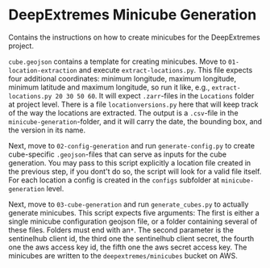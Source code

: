 # DeepExtremes Minicube Generation

Contains the instructions on how to create minicubes for the DeepExtremes 
project.

`cube.geojson` contains a template for creating minicubes.
Move to `01-location-extraction` and execute `extract-locations.py`.
This file expects four additional coordinates: minimum longitude, 
maximum longitude, minimum latitude and maximum longitude, so run it like, 
e.g., `extract-locations.py 20 30 50 60`. 
It will expect `.zarr`-files in the `Locations` folder at project level.
There is a file `locationversions.py` here that will keep track of the way
the locations are extracted.
The output is a `.csv`-file in the `minicube-generation`-folder, 
and it will carry the date, the bounding box, and the version in its name. 

Next, move to `02-config-generation` and run `generate-config.py` to create 
cube-specific `.geojson`-files that can serve as inputs for the cube generation.
You may pass to this script explicitly a location file created in the previous
step, if you dont't do so, the script will look for a valid file itself.
For each location a config is created in the `configs` subfolder at 
`minicube-generation` level.

Next, move to `03-cube-generation` and run `generate_cubes.py` to actually 
generate minicubes.
This script expects five arguments: The first is either a single minicube 
configuration geojson file, or a folder containing several of these files.
Folders must end with an`*`. The second parameter is the sentinelhub client id,
the third one the sentinelhub client secret, 
the fourth one the aws access key id, the fifth one the aws secret access key.
The minicubes are written to the `deepextremes/minicubes` bucket on AWS.
